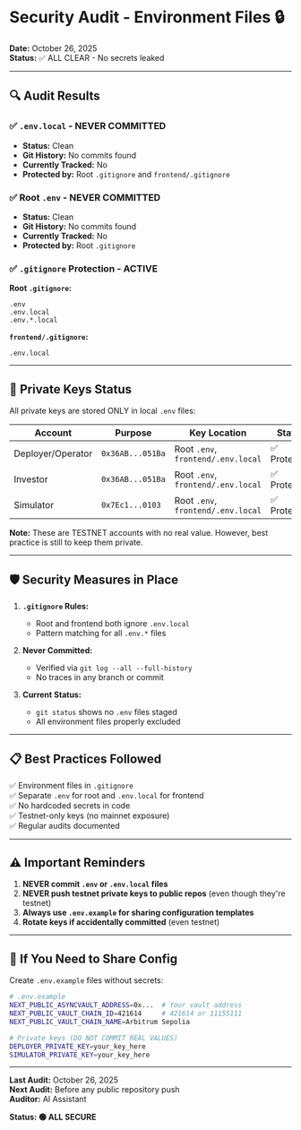 # Security Audit - Environment Files 🔒

**Date:** October 26, 2025  
**Status:** ✅ ALL CLEAR - No secrets leaked

---

## 🔍 Audit Results

### ✅ `.env.local` - NEVER COMMITTED
- **Status:** Clean
- **Git History:** No commits found
- **Currently Tracked:** No
- **Protected by:** Root `.gitignore` and `frontend/.gitignore`

### ✅ Root `.env` - NEVER COMMITTED
- **Status:** Clean  
- **Git History:** No commits found
- **Currently Tracked:** No
- **Protected by:** Root `.gitignore`

### ✅ `.gitignore` Protection - ACTIVE
**Root `.gitignore`:**
```
.env
.env.local
.env.*.local
```

**`frontend/.gitignore`:**
```
.env.local
```

---

## 🔐 Private Keys Status

All private keys are stored ONLY in local `.env` files:

| Account | Purpose | Key Location | Status |
|---------|---------|--------------|--------|
| Deployer/Operator | `0x36AB...051Ba` | Root `.env`, `frontend/.env.local` | ✅ Protected |
| Investor | `0x36AB...051Ba` | Root `.env`, `frontend/.env.local` | ✅ Protected |
| Simulator | `0x7Ec1...0103` | Root `.env`, `frontend/.env.local` | ✅ Protected |

**Note:** These are TESTNET accounts with no real value. However, best practice is still to keep them private.

---

## 🛡️ Security Measures in Place

1. **`.gitignore` Rules:**
   - Root and frontend both ignore `.env.local`
   - Pattern matching for all `.env.*` files

2. **Never Committed:**
   - Verified via `git log --all --full-history`
   - No traces in any branch or commit

3. **Current Status:**
   - `git status` shows no `.env` files staged
   - All environment files properly excluded

---

## 📋 Best Practices Followed

✅ Environment files in `.gitignore`  
✅ Separate `.env` for root and `.env.local` for frontend  
✅ No hardcoded secrets in code  
✅ Testnet-only keys (no mainnet exposure)  
✅ Regular audits documented  

---

## ⚠️ Important Reminders

1. **NEVER commit `.env` or `.env.local` files**
2. **NEVER push testnet private keys to public repos** (even though they're testnet)
3. **Always use `.env.example` for sharing configuration templates**
4. **Rotate keys if accidentally committed** (even testnet)

---

## 🚀 If You Need to Share Config

Create `.env.example` files without secrets:

```bash
# .env.example
NEXT_PUBLIC_ASYNCVAULT_ADDRESS=0x...  # Your vault address
NEXT_PUBLIC_VAULT_CHAIN_ID=421614     # 421614 or 11155111
NEXT_PUBLIC_VAULT_CHAIN_NAME=Arbitrum Sepolia

# Private keys (DO NOT COMMIT REAL VALUES)
DEPLOYER_PRIVATE_KEY=your_key_here
SIMULATOR_PRIVATE_KEY=your_key_here
```

---

**Last Audit:** October 26, 2025  
**Next Audit:** Before any public repository push  
**Auditor:** AI Assistant

**Status: 🟢 ALL SECURE**
